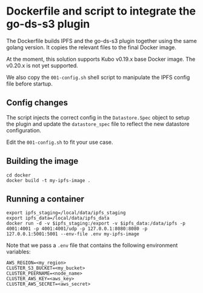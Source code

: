 # Dockerfile and script to integrate the go-ds-s3 plugin

The Dockerfile builds IPFS and the go-ds-s3 plugin together using the same golang version.
It copies the relevant files to the final Docker image.

At the moment, this solution supports Kubo v0.19.x base Docker image. The v0.20.x is not yet supported.

We also copy the `001-config.sh` shell script to manipulate the IPFS config file before startup.

## Config changes

The script injects the correct config in the `Datastore.Spec` object to setup the plugin and
update the `datastore_spec` file to reflect the new datastore configuration.

Edit the `001-config.sh` to fit your use case.

## Building the image

```
cd docker
docker build -t my-ipfs-image .
```

## Running a container

```
export ipfs_staging=/local/data/ipfs_staging
export ipfs_data=/local/data/ipfs_data
docker run -d -v $ipfs_staging:/export -v $ipfs_data:/data/ipfs -p 4001:4001 -p 4001:4001/udp -p 127.0.0.1:8080:8080 -p 127.0.0.1:5001:5001 --env-file .env my-ipfs-image
```

Note that we pass a `.env` file that contains the following environment variables:

```
AWS_REGION=<my_region>
CLUSTER_S3_BUCKET=<my_bucket>
CLUSTER_PEERNAME=<node_name>
CLUSTER_AWS_KEY=<aws_key>
CLUSTER_AWS_SECRET=<aws_secret>
```

